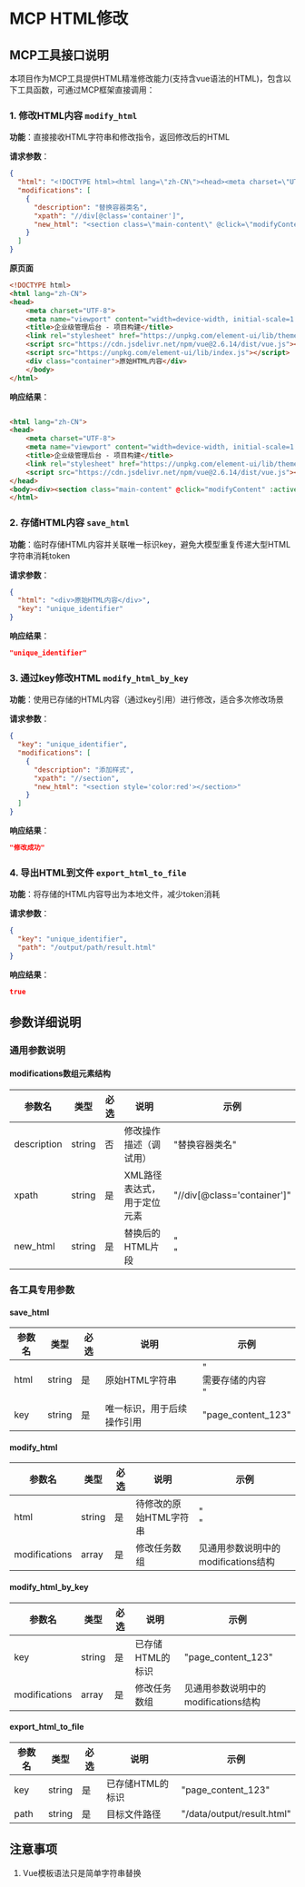 # MCP HTML修改

## MCP工具接口说明

本项目作为MCP工具提供HTML精准修改能力(支持含vue语法的HTML)，包含以下工具函数，可通过MCP框架直接调用：

### 1. 修改HTML内容 `modify_html`

**功能**：直接接收HTML字符串和修改指令，返回修改后的HTML

**请求参数**：

```json
{
  "html": "<!DOCTYPE html><html lang=\"zh-CN\"><head><meta charset=\"UTF-8\"><meta name=\"viewport\" content=\"width=device-width, initial-scale=1.0\"><title>企业级管理后台 - 项目构建</title><link rel=\"stylesheet\" href=\"https://unpkg.com/element-ui/lib/theme-chalk/index.css\"><script src=\"https://cdn.jsdelivr.net/npm/vue@2.6.14/dist/vue.js\"></script><script src=\"https://unpkg.com/element-ui/lib/index.js\"></script><div class=\"container\">原始HTML内容</div></body></html>",
  "modifications": [
    {
      "description": "替换容器类名",
      "xpath": "//div[@class='container']",
      "new_html": "<section class=\"main-content\" @click=\"modifyContent\" :active>新内容</section>"
    }
  ]
}
```

**原页面**
```html
<!DOCTYPE html>
<html lang="zh-CN">
<head>
    <meta charset="UTF-8">
    <meta name="viewport" content="width=device-width, initial-scale=1.0">
    <title>企业级管理后台 - 项目构建</title>
    <link rel="stylesheet" href="https://unpkg.com/element-ui/lib/theme-chalk/index.css">
    <script src="https://cdn.jsdelivr.net/npm/vue@2.6.14/dist/vue.js"></script>
    <script src="https://unpkg.com/element-ui/lib/index.js"></script>
    <div class="container">原始HTML内容</div>
    </body>
</html>
```

**响应结果**：

```html

<html lang="zh-CN">
<head>
    <meta charset="UTF-8">
    <meta name="viewport" content="width=device-width, initial-scale=1.0">
    <title>企业级管理后台 - 项目构建</title>
    <link rel="stylesheet" href="https://unpkg.com/element-ui/lib/theme-chalk/index.css">
    <script src="https://cdn.jsdelivr.net/npm/vue@2.6.14/dist/vue.js"></script><script src="https://unpkg.com/element-ui/lib/index.js"></script>
</head>
<body><div><section class="main-content" @click="modifyContent" :active>新内容</section></div></body>
</html>

```

### 2. 存储HTML内容 `save_html`

**功能**：临时存储HTML内容并关联唯一标识key，避免大模型重复传递大型HTML字符串消耗token

**请求参数**：

```json
{
  "html": "<div>原始HTML内容</div>",
  "key": "unique_identifier"
}
```

**响应结果**：

```json
"unique_identifier"
```

### 3. 通过key修改HTML `modify_html_by_key`

**功能**：使用已存储的HTML内容（通过key引用）进行修改，适合多次修改场景

**请求参数**：

```json
{
  "key": "unique_identifier",
  "modifications": [
    {
      "description": "添加样式",
      "xpath": "//section",
      "new_html": "<section style='color:red'></section>"
    }
  ]
}
```

**响应结果**：

```json
"修改成功"
```

### 4. 导出HTML到文件 `export_html_to_file`

**功能**：将存储的HTML内容导出为本地文件，减少token消耗

**请求参数**：

```json
{
  "key": "unique_identifier",
  "path": "/output/path/result.html"
}
```

**响应结果**：

```json
true
```

## 参数详细说明

### 通用参数说明

#### modifications数组元素结构

| 参数名         | 类型     | 必选 | 说明              | 示例                                 |
|-------------|--------|----|-----------------|------------------------------------|
| description | string | 否  | 修改操作描述（调试用）     | "替换容器类名"                           |
| xpath       | string | 是  | XML路径表达式，用于定位元素 | "//div[@class='container']"        |
| new_html    | string | 是  | 替换后的HTML片段      | "<section class='main'></section>" |

### 各工具专用参数

#### save_html

| 参数名  | 类型     | 必选 | 说明            | 示例                   |
|------|--------|----|---------------|----------------------|
| html | string | 是  | 原始HTML字符串     | "<div>需要存储的内容</div>" |
| key  | string | 是  | 唯一标识，用于后续操作引用 | "page_content_123"   |

#### modify_html

| 参数名           | 类型     | 必选 | 说明            | 示例                        |
|---------------|--------|----|---------------|---------------------------|
| html          | string | 是  | 待修改的原始HTML字符串 | "<div class='old'></div>" |
| modifications | array  | 是  | 修改任务数组        | 见通用参数说明中的modifications结构  |

#### modify_html_by_key

| 参数名           | 类型     | 必选 | 说明         | 示例                       |
|---------------|--------|----|------------|--------------------------|
| key           | string | 是  | 已存储HTML的标识 | "page_content_123"       |
| modifications | array  | 是  | 修改任务数组     | 见通用参数说明中的modifications结构 |

#### export_html_to_file

| 参数名  | 类型     | 必选 | 说明         | 示例                         |
|------|--------|----|------------|----------------------------|
| key  | string | 是  | 已存储HTML的标识 | "page_content_123"         |
| path | string | 是  | 目标文件路径     | "/data/output/result.html" |

## 注意事项

1. Vue模板语法只是简单字符串替换
